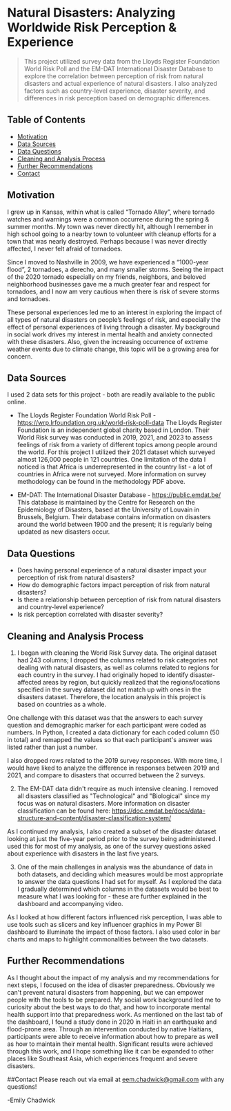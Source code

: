 
# Natural Disasters: Analyzing Worldwide Risk Perception & Experience
> This project utilized survey data from the Lloyds Register Foundation World Risk Poll and the EM-DAT International Disaster Database to explore the correlation between perception of risk from natural disasters and actual experience of natural disasters. I also analyzed factors such as country-level experience, disaster severity, and differences in risk perception based on demographic differences.


## Table of Contents
* [Motivation](#motivation)
* [Data Sources](#data-sources)
* [Data Questions](#data-questions)
* [Cleaning and Analysis Process](#cleaning-and-analysis)
* [Further Recommendations](#recommendations)
* [Contact](#contact)



## Motivation
I grew up in Kansas, within what is called “Tornado Alley”, where tornado watches and warnings were a common occurrence during the spring & summer months. My town was never directly hit, although I remember in high school going to a nearby town to volunteer with cleanup efforts for a town that was nearly destroyed. Perhaps because I was never directly affected, I never felt afraid of tornadoes. 

Since I moved to Nashville in 2009, we have experienced a “1000-year flood”, 2 tornadoes, a derecho, and many smaller storms. Seeing the impact of the 2020 tornado especially on my friends, neighbors, and beloved neighborhood businesses gave me a much greater fear and respect for tornadoes, and I now am very cautious when there is risk of severe storms and tornadoes. 

These personal experiences led me to an interest in exploring the impact of all types of natural disasters on people’s feelings of risk, and especially the effect of personal experiences of living through a disaster. My background in social work drives my interest in mental health and anxiety connected with these disasters. Also, given the increasing occurrence of extreme weather events due to climate change, this topic will be a growing area for concern.


## Data Sources
I used 2 data sets for this project - both are readily available to the public online. 

- The Lloyds Register Foundation World Risk Poll - https://wrp.lrfoundation.org.uk/world-risk-poll-data
The Lloyds Register Foundation is an independent global charity based in London. 
Their World Risk survey was conducted in 2019, 2021, and 2023 to assess feelings of risk from a variety of different topics among people around the world. 
For this project I utilized their 2021 dataset which surveyed almost 126,000 people in 121 countries. One limitation of the data I noticed is that Africa is underrepresented in the country list - a lot of countries in Africa were not surveyed.
More information on survey methodology can be found in the methodology PDF above.

- EM-DAT: The International Disaster Database - https://public.emdat.be/
This database is maintained by the Centre for Research on the Epidemiology of Disasters, based at the University of Louvain in Brussels, Belgium. Their database contains information on disasters around the world between 1900 and the present; it is regularly being updated as new disasters occur. 
  

## Data Questions
- Does having personal experience of a natural disaster impact your perception of risk from natural disasters? 
- How do demographic factors impact perception of risk from natural disasters? 
- Is there a relationship between perception of risk from natural disasters and country-level experience? 
- Is risk perception correlated with disaster severity?


## Cleaning and Analysis Process
1. I began with cleaning the World Risk Survey data. The original dataset had 243 columns; I dropped the columns related to risk categories not dealing with natural disasters, as well as columns related to regions for each country in the survey. I had originally hoped to identify disaster-affected areas by region, but quickly realized that the regions/locations specified in the survey dataset did not match up with ones in the disasters dataset. Therefore, the location analysis in this project is based on countries as a whole.

One challenge with this dataset was that the answers to each survey question and demographic marker for each participant were coded as numbers. In Python, I created a data dictionary for each coded column (50 in total) and remapped the values so that each participant's answer was listed rather than just a number. 

I also dropped rows related to the 2019 survey responses. With more time, I would have liked to analyze the difference in responses between 2019 and 2021, and compare to disasters that occurred between the 2 surveys.

2. The EM-DAT data didn't require as much intensive cleaning. I removed all disasters classified as "Technological" and "Biological" since my focus was on natural disasters. More information on disaster classification can be found here: https://doc.emdat.be/docs/data-structure-and-content/disaster-classification-system/

As I continued my analysis, I also created a subset of the disaster dataset looking at just the five-year period prior to the survey being administered. I used this for most of my analysis, as one of the survey questions asked about experience with disasters in the last five years. 

3. One of the main challenges in analysis was the abundance of data in both datasets, and deciding which measures would be most appropriate to answer the data questions I had set for myself. As I explored the data I gradually determined which columns in the datasets would be best to measure what I was looking for - these are further explained in the dashboard and accompanying video.

As I looked at how different factors influenced risk perception, I was able to use tools such as slicers and key influencer graphics in my Power BI dashboard to illuminate the impact of those factors. I also used color in bar charts and maps to highlight commonalities between the two datasets.

## Further Recommendations
As I thought about the impact of my analysis and my recommendations for next steps, I focused on the idea of disaster preparedness. Obviously we can't prevent natural disasters from happening, but we can empower people with the tools to be prepared. My social work background led me to curiosity about the best ways to do that, and how to incorporate mental health support into that preparedness work. As mentioned on the last tab of the dashboard, I found a study done in 2020 in Haiti in an earthquake and flood-prone area. Through an intervention conducted by native Haitians, participants were able to receive information about how to prepare as well as how to maintain their mental health. Significant results were achieved through this work, and I hope something like it can be expanded to other places like Southeast Asia, which experiences frequent and severe disasters.   

##Contact
Please reach out via email at eem.chadwick@gmail.com with any questions! 

-Emily Chadwick


